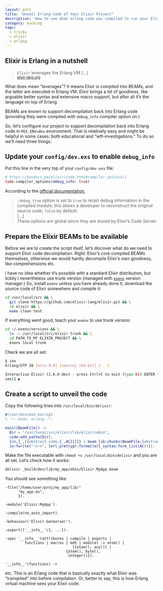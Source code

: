 ```yaml
---
layout: post
title: "Unveil Erlang Code of Your Elixir Project"
description: "How to see what erlang code was compiled to run your Elixir project"
category: hacking
tags:
  - tricks
  - elixir
  - erlang
---
```


## Elixir is Erlang in a nutshell

> `Elixir` leverages the Erlang VM [...]  
<small>[elixir-lang.org](https://elixir-lang.org/)</small>

What does mean “leverages”? It means Elixir is compiled into BEAMs, and the latter are
executed in Erlang VM. Elixir brings a lot of goodness, like arguable better syntax and
extensive macro support, but after all it’s the language on top of Erlang.

BEAMs are known to support decompilation back into Erlang code (providing they were
compiled with `debug_info` compiler option on.)

So, let’s configure our project to support decompilation back into Erlang code
in `MIX_ENV=dev` environment. That is relatively easy and might be helpful in some cases:
both educational and “wtf–investigations.” To do so we’ll need three things:

## Update your `config/dev.exs` to enable `debug_info`

Put this line in the very top of your `config/dev.exs` file:

```elixir
# https://hexdocs.pm/elixir/Code.html#compiler_options/1
Code.compiler_options(debug_info: true)
```

According to the [official documentation](https://hexdocs.pm/elixir/Code.html#compiler_options/1),

> `:debug_true` option is set to `true` to retain debug information in the compiled
module; this allows a developer to reconstruct the original source code, `false` by default.  
[...]  
These options are global since they are stored by Elixir’s Code Server.

## Prepare the Elixir BEAMs to be available

Before we are to create the script itself, let’s discover what do we need to support
Elixir code decompilation. Right: Elixir’s core compiled BEAMs themselves,
otherwise we would hardly decompile Elixir’s own goodness, like comprehensions etc.

I have no idea whether it’s possible with a standard Elixir distribution, but lickily
I nevertheless use trunk version (managed with [`exenv`](https://github.com/mururu/exenv)
version manager.) So, install `exenv` unless you have already done it, download
the source code of Elixir somewhere and compile it:

```bash
cd /usr/local/src && \
  git clone https://github.com/elixir-lang/elixir.git && \
  cd elixir && \
  make clean test
```

If everything went good, teach your `exenv` to use trunk version:

```bash
cd ~/.exenv/versions && \
  ln -s /usr/local/src/elixir trunk && \
  cd PATH_TO_MY_ELIXIR_PROJECT && \
  exenv local trunk
```

Check we are all set:

```bash
$ iex
Erlang/OTP 20 [erts-9.0] [source] [64-bit] [...]

Interactive Elixir (1.6.0-dev) - press Ctrl+C to exit (type h() ENTER for help)
iex|1 ▶ 
```

## Create a script to unveil the code

Copy the following lines into `/usr/local/bin/delixir`:

```erlang
#!/usr/bin/env escript
% -*- mode: erlang -*-

main([BeamFile]) ->
  Dir = "/usr/local/src/elixir/lib/elixir/ebin",
  code:add_patha(Dir),
  {ok,{_,[{abstract_code,{_,AC}}]}} = beam_lib:chunks(BeamFile,[abstract_code]),
  io:fwrite("~s~n", [erl_prettypr:format(erl_syntax:form_list(AC))]).
```

Make the file executable with `chmod +x /usr/local/bin/delixir` and you are all set.
Let’s check how it works:

```bash
delixir _build/dev/lib/my_app/ebin/Elixir.MyApp.beam
```

You should see something like:

```
-file("/home/user/proj/my_app/lib/"
      "my_app.ex",
      1).

-module('Elixir.MyApp').

-compile(no_auto_import).

-behaviour('Elixir.GenServer').

-export(['__info__'/1, ...]).

-spec '__info__'(attributes | compile | exports |
		 functions | macros | md5 | module) -> atom() |
						       [{atom(), any()} |
							{atom(), byte(),
							 integer()}].

'__info__'(functions) ->
```

etc. This is an Erlang code that is basically exactly what Elixir was 
“transpiled” into before compilation. Or, better to say, this is how
Erlang virtual machine sees your Elixir code.
